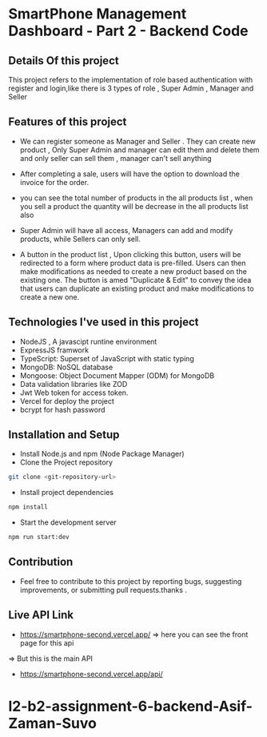 # SmartPhone Management Dashboard - Part 2 - Backend Code

## Details Of this project

This project refers to the implementation of role based authentication with register and login,like there is 3 types of role , Super Admin , Manager and Seller

## Features of this project

- We can register someone as Manager and Seller . They can create new product , Only Super Admin and manager can edit them and delete them and only seller can sell them , manager can't sell anything

- After completing a sale, users will have the option to download the invoice for the order.

- you can see the total number of products in the all products list , when you sell a product the quantity will be decrease in the all products list also

- Super Admin will have all access, Managers can add and modify products, while Sellers can only sell.

- A button in the product list , Upon clicking this button, users will be redirected to a form where product data is pre-filled. Users can then make modifications as needed to create a new product based on the existing one. The button is amed "Duplicate & Edit" to convey the idea that users can duplicate an existing product and make modifications to create a new one.

## Technologies I've used in this project

- NodeJS , A javascipt runtine environment
- ExpressJS framwork
- TypeScript: Superset of JavaScript with static typing
- MongoDB: NoSQL database
- Mongoose: Object Document Mapper (ODM) for MongoDB
- Data validation libraries like ZOD
- Jwt Web token for access token.
- Vercel for deploy the project
- bcrypt for hash password

## Installation and Setup

- Install Node.js and npm (Node Package Manager)
- Clone the Project repository

```bash for windows / zsh for mac
git clone <git-repository-url>
```

- Install project dependencies

```bash for windows / zsh for mac
npm install
```

- Start the development server

```bash for windows / zsh for mac
npm run start:dev
```

## Contribution

- Feel free to contribute to this project by reporting bugs, suggesting improvements, or submitting pull requests.thanks .

## Live API Link

- https://smartphone-second.vercel.app/
  => here you can see the front page for this api

=> But this is the main API

- https://smartphone-second.vercel.app/api/


# l2-b2-assignment-6-backend-Asif-Zaman-Suvo
